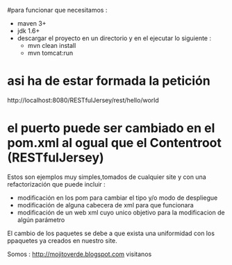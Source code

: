 #para funcionar que necesitamos :

- maven 3+
- jdk 1.6+
- descargar el proyecto en un directorio y en el ejecutar lo siguiente :
  - mvn clean install
  - mvn tomcat:run 

# asi ha de estar formada la petición
http://localhost:8080/RESTfulJersey/rest/hello/world

# el puerto puede ser cambiado en el pom.xml al ogual que el Contentroot (RESTfulJersey) 

Estos son ejemplos muy simples,tomados de cualquier site y con una refactorización que puede incluir :

- modificación en los pom para cambiar el tipo y/o modo de despliegue 
- modificación de alguna cabecera de xml para que funcionara
- modificación de  un web xml cuyo unico objetivo para la modificacion de algún parámetro

El cambio de los paquetes se debe a que exista una uniformidad con los ppaquetes ya creados en nuestro site.


Somos : http://mojitoverde.blogspot.com visitanos

